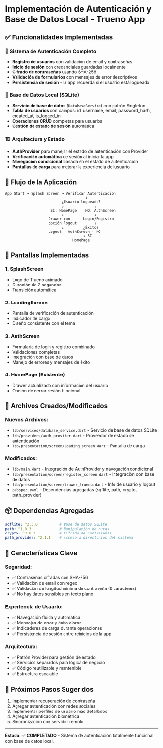 # Implementación de Autenticación y Base de Datos Local - Trueno App

## ✅ Funcionalidades Implementadas

### 🔐 **Sistema de Autenticación Completo**
- **Registro de usuarios** con validación de email y contraseñas
- **Inicio de sesión** con credenciales guardadas localmente
- **Cifrado de contraseñas** usando SHA-256
- **Validación de formularios** con mensajes de error descriptivos
- **Persistencia de sesión** - la app recuerda si el usuario está logueado

### 💾 **Base de Datos Local (SQLite)**
- **Servicio de base de datos** (`DatabaseService`) con patrón Singleton
- **Tabla de usuarios** con campos: id, username, email, password_hash, created_at, is_logged_in
- **Operaciones CRUD** completas para usuarios
- **Gestión de estado de sesión** automática

### 🏗️ **Arquitectura y Estado**
- **AuthProvider** para manejar el estado de autenticación con Provider
- **Verificación automática** de sesión al iniciar la app
- **Navegación condicional** basada en el estado de autenticación
- **Pantallas de carga** para mejorar la experiencia del usuario

## 🔄 **Flujo de la Aplicación**

```
App Start → Splash Screen → Verificar Autenticación
                                     ↓
                          ¿Usuario logueado?
                          ↙              ↘
                     SÍ: HomePage    NO: AuthScreen
                          ↓              ↓
                    Drawer con      Login/Registro
                    opción logout        ↓
                          ↓         ¿Éxito?
                    Logout → AuthScreen ← NO
                                    ↓ SÍ
                               HomePage
```

## 📱 **Pantallas Implementadas**

### 1. **SplashScreen**
- Logo de Trueno animado
- Duración de 2 segundos
- Transición automática

### 2. **LoadingScreen**
- Pantalla de verificación de autenticación
- Indicador de carga
- Diseño consistente con el tema

### 3. **AuthScreen**
- Formulario de login y registro combinado
- Validaciones completas
- Integración con base de datos
- Manejo de errores y mensajes de éxito

### 4. **HomePage** (Existente)
- Drawer actualizado con información del usuario
- Opción de cerrar sesión funcional

## 🔧 **Archivos Creados/Modificados**

### Nuevos Archivos:
- `lib/services/database_service.dart` - Servicio de base de datos SQLite
- `lib/providers/auth_provider.dart` - Proveedor de estado de autenticación  
- `lib/presentation/screen/loading_screen.dart` - Pantalla de carga

### Modificados:
- `lib/main.dart` - Integración de AuthProvider y navegación condicional
- `lib/presentation/screen/register_screen.dart` - Integración con base de datos
- `lib/presentation/screen/drawer_trueno.dart` - Info de usuario y logout
- `pubspec.yaml` - Dependencias agregadas (sqflite, path, crypto, path_provider)

## 📦 **Dependencias Agregadas**
```yaml
sqflite: ^2.3.0          # Base de datos SQLite
path: ^1.8.3             # Manipulación de rutas
crypto: ^3.0.3           # Cifrado de contraseñas
path_provider: ^2.1.1    # Acceso a directorios del sistema
```

## 🎯 **Características Clave**

### Seguridad:
- ✅ Contraseñas cifradas con SHA-256
- ✅ Validación de email con regex
- ✅ Validación de longitud mínima de contraseña (6 caracteres)
- ✅ No hay datos sensibles en texto plano

### Experiencia de Usuario:
- ✅ Navegación fluida y automática
- ✅ Mensajes de error y éxito claros
- ✅ Indicadores de carga durante operaciones
- ✅ Persistencia de sesión entre reinicios de la app

### Arquitectura:
- ✅ Patrón Provider para gestión de estado
- ✅ Servicios separados para lógica de negocio
- ✅ Código reutilizable y mantenible
- ✅ Estructura escalable

## 🚀 **Próximos Pasos Sugeridos**
1. Implementar recuperación de contraseña
2. Agregar autenticación con redes sociales
3. Implementar perfiles de usuario más detallados
4. Agregar autenticación biométrica
5. Sincronización con servidor remoto

---

**Estado**: ✅ **COMPLETADO** - Sistema de autenticación totalmente funcional con base de datos local.
